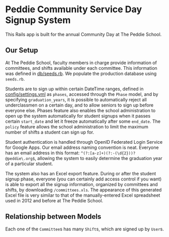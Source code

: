 Peddie Community Service Day Signup System
==========================================

This Rails app is built for the annual Community Day at The Peddie School.

Our Setup
---------

At The Peddie School, faculty members in charge provide information of committees, and shifts available under each committee.  This information was defined in [db/seeds.rb](https://github.com/jiehanzheng/peddie_communityservice/blob/master/db/seeds.rb).  We populate the production database using `seeds.rb`.

Students are to sign up within certain DateTime ranges, defined in [config/settings.yml](https://github.com/jiehanzheng/peddie_communityservice/blob/master/config/settings.yml) as `phases`, accessed through the `Phase` model, and by specifying `graduation_years`, it is possible to automatically reject all underclassmen on a certain day, and to allow seniors to sign up before everyone else.  Phases feature also enables the school administration to open up the system automatically for student signups when it passes certain `start_date` and let it freeze automatically after some `end_date`.  The `policy` feature allows the school administration to limit the maximum number of shifts a student can sign up for.

Student authentication is handled through OpenID Federated Login Service for Google Apps.  Our email address naming convention is neat.  Everyone has an email address in this format: `^(?:[a-z]+)(?:-(\d{2}))?@peddie\.org$`, allowing the system to easily determine the graduation year of a particular student.

The system also has an Excel export feature.  During or after the student signup phase, everyone (you can certainly add access control if you want) is able to export all the signup information, organized by committees and shifts, by downloading `/committees.xls`.  The appearance of this generated Excel file is very similar to that of the manually-entered Excel spreadsheet used in 2012 and before at The Peddie School.

Relationship between Models
--------------------------------

Each one of the `Committee`s has many `Shift`s, which are signed up by `User`s.
